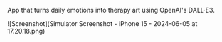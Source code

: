 App that turns daily emotions into therapy art using OpenAI's DALL·E3. 

![Screenshot](Simulator Screenshot - iPhone 15 - 2024-06-05 at 17.20.18.png)
